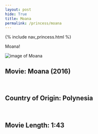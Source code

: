 ```yaml
---
layout: post
hide: True
title: Moana
permalink: /princess/moana
---
```


{% include nav_princess.html %}

Moana!

![image of Moana]({{site.baseurl}}/images/princesses/moana.png)

## Movie: Moana (2016)
<br>

## Country of Origin: Polynesia
<br>

## Movie Length: 1:43

<script>
    var moana_facts = [
    {fact: "Real pigs were used for the voice of Pua", complexity: "O(1)"},
    {fact: "Maui was originally planned to be the protagonist", complexity: "O(1)"},
    {fact: "Moana was Auli'i Cravalho's, the voice of Moana, first acting gig!", complexity: "O(1)"},
    {fact: "You're Welcome was originally Moana's song", complexity: "O(1)"},
    {fact: "Lin-Manuel Miranda wrote a lot of the music for Moana", complexity: "O(1)"},
    {fact: "The name Moana means ocean", complexity: "O(1)"},
];

var randomIndex = Math.floor(Math.random() * moana_facts.length);
var selectedJoke = moana_facts[randomIndex];
console.log("Joke #" + (randomIndex + 1) + ": " + selectedJoke.joke + " (Complexity: " + selectedJoke.complexity + ")");
</script>